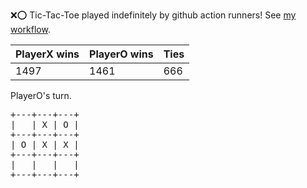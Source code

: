 :x::o: Tic-Tac-Toe played indefinitely by github action runners! See [my workflow](.github/workflows/play.yaml).

|PlayerX wins|PlayerO wins|Ties|
|-|-|-|
|1497|1461|666|

PlayerO's turn.

<pre>
+---+---+---+
|   | X | O |
+---+---+---+
| O | X | X |
+---+---+---+
|   |   |   |
+---+---+---+
</pre>